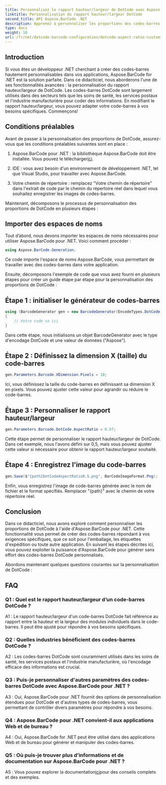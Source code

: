 ```yaml
---
title: Personnalisez le rapport hauteur/largeur de DotCode avec Aspose.BarCode pour .NET
linktitle: Personnalisation du rapport hauteur/largeur DotCode
second_title: API Aspose.BarCode .NET
description: Apprenez à personnaliser les proportions des codes-barres DotCode à l'aide d'Aspose.BarCode pour .NET. Créez sans effort des codes-barres sur mesure pour vos applications.
type: docs
weight: 10
url: /fr/net/dotcode-barcode-configuration/dotcode-aspect-ratio-customization/
---
```

## Introduction

Si vous êtes un développeur .NET cherchant à créer des codes-barres hautement personnalisables dans vos applications, Aspose.BarCode for .NET est la solution parfaite. Dans ce didacticiel, nous aborderons l'une de ses fonctionnalités avancées : la personnalisation du rapport hauteur/largeur de DotCode. Les codes-barres DotCode sont largement utilisés dans des secteurs tels que les soins de santé, les services postaux et l'industrie manufacturière pour coder des informations. En modifiant le rapport hauteur/largeur, vous pouvez adapter votre code-barres à vos besoins spécifiques. Commençons!

## Conditions préalables

Avant de passer à la personnalisation des proportions de DotCode, assurez-vous que les conditions préalables suivantes sont en place :

1.  Aspose.BarCode pour .NET : la bibliothèque Aspose.BarCode doit être installée. Vous pouvez le télécharger[ici](https://releases.aspose.com/barcode/net/).

2. IDE : vous avez besoin d'un environnement de développement .NET, tel que Visual Studio, pour travailler avec Aspose.BarCode.

3. Votre chemin de répertoire : remplacez "Votre chemin de répertoire" dans l'extrait de code par le chemin du répertoire réel dans lequel vous souhaitez enregistrer les images de codes-barres.

Maintenant, décomposons le processus de personnalisation des proportions de DotCode en plusieurs étapes :

## Importer des espaces de noms

Tout d’abord, nous devons importer les espaces de noms nécessaires pour utiliser Aspose.BarCode pour .NET. Voici comment procéder :

```csharp
using Aspose.BarCode.Generation;
```

Ce code importe l'espace de noms Aspose.BarCode, vous permettant de travailler avec des codes-barres dans votre application.

Ensuite, décomposons l'exemple de code que vous avez fourni en plusieurs étapes pour créer un guide étape par étape pour la personnalisation des proportions de DotCode :

## Étape 1 : initialiser le générateur de codes-barres

```csharp
using (BarcodeGenerator gen = new BarcodeGenerator(EncodeTypes.DotCode, "Aspose"))
{
    // Votre code va ici
}
```

Dans cette étape, nous initialisons un objet BarcodeGenerator avec le type d'encodage DotCode et une valeur de données ("Aspose").

## Étape 2 : Définissez la dimension X (taille) du code-barres

```csharp
gen.Parameters.Barcode.XDimension.Pixels = 10;
```

Ici, vous définissez la taille du code-barres en définissant sa dimension X en pixels. Vous pouvez ajuster cette valeur pour agrandir ou réduire le code-barres.

## Étape 3 : Personnaliser le rapport hauteur/largeur

```csharp
gen.Parameters.Barcode.DotCode.AspectRatio = 0.5f;
```

Cette étape permet de personnaliser le rapport hauteur/largeur de DotCode. Dans cet exemple, nous l'avons défini sur 0,5, mais vous pouvez ajuster cette valeur si nécessaire pour obtenir le rapport hauteur/largeur souhaité.

## Étape 4 : Enregistrez l'image du code-barres

```csharp
gen.Save($"{path}DotCodeAspectRatio0.5.png", BarCodeImageFormat.Png);
```

Enfin, vous enregistrez l'image de code-barres générée avec le nom de fichier et le format spécifiés. Remplacer "{path}" avec le chemin de votre répertoire réel.

## Conclusion

Dans ce didacticiel, nous avons exploré comment personnaliser les proportions de DotCode à l'aide d'Aspose.BarCode pour .NET. Cette fonctionnalité vous permet de créer des codes-barres répondant à vos exigences spécifiques, que ce soit pour l'emballage, les étiquettes d'expédition ou toute autre application. En suivant les étapes décrites ici, vous pouvez exploiter la puissance d'Aspose.BarCode pour générer sans effort des codes-barres DotCode personnalisés.

Abordons maintenant quelques questions courantes sur la personnalisation de DotCode :

## FAQ

### Q1 : Quel est le rapport hauteur/largeur d’un code-barres DotCode ?

A1 : Le rapport hauteur/largeur d'un code-barres DotCode fait référence au rapport entre la hauteur et la largeur des modules individuels dans le code-barres. Il peut être ajusté pour répondre à vos besoins spécifiques.

### Q2 : Quelles industries bénéficient des codes-barres DotCode ?

A2 : Les codes-barres DotCode sont couramment utilisés dans les soins de santé, les services postaux et l'industrie manufacturière, où l'encodage efficace des informations est crucial.

### Q3 : Puis-je personnaliser d'autres paramètres des codes-barres DotCode avec Aspose.BarCode pour .NET ?

A3 : Oui, Aspose.BarCode pour .NET fournit des options de personnalisation étendues pour DotCode et d'autres types de codes-barres, vous permettant de contrôler divers paramètres pour répondre à vos besoins.

### Q4 : Aspose.BarCode pour .NET convient-il aux applications Web et de bureau ?

A4 : Oui, Aspose.BarCode for .NET peut être utilisé dans des applications Web et de bureau pour générer et manipuler des codes-barres.

### Q5 : Où puis-je trouver plus d’informations et de documentation sur Aspose.BarCode pour .NET ?

 A5 : Vous pouvez explorer la documentation[ici](https://reference.aspose.com/barcode/net/)pour des conseils complets et des exemples.